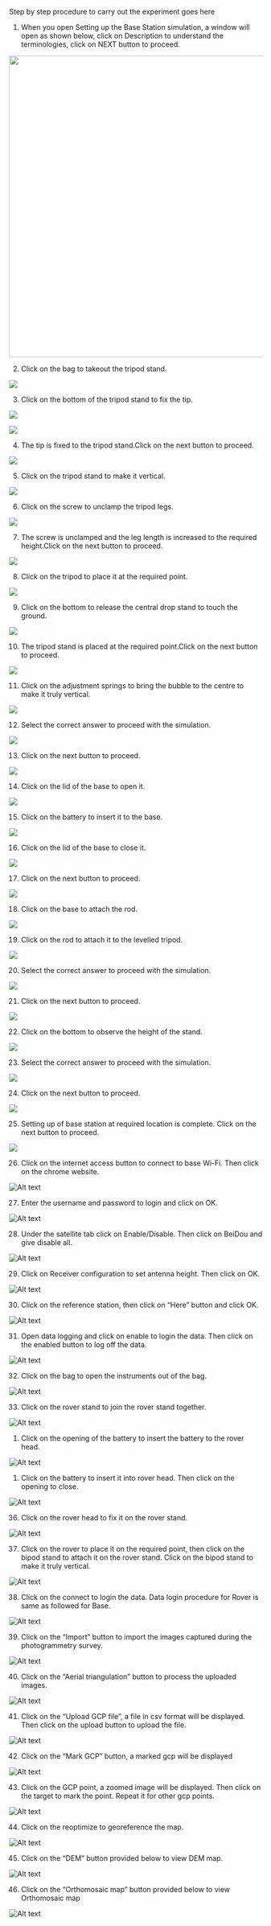 Step by step procedure to carry out the experiment goes here

1. When you open Setting up the Base Station simulation, a window will open as shown below, click on Description to understand the terminologies, click on NEXT button to proceed.

<img src="images/st1.png" width=800 height=600 />

2. Click on the bag to takeout the tripod stand.

![](images/st2.png)

3. Click on the bottom of the tripod stand to fix the tip.

![](images/st4.png)

![](images/st5.png)

4. The tip is fixed to the tripod stand.Click on the next button to proceed.

![](images/st6.png)

5. Click on the tripod stand to make it vertical.

![](images/st7.png)

6. Click on the screw to unclamp the tripod legs.

![](images/st8.png)

7. The screw is unclamped and the leg length is increased to the required height.Click on the next button to proceed.

![](images/st14.png)

8. Click on the tripod to place it at the required point.

![](images/st15.png)

9. Click on the bottom to release the central drop stand to touch the ground.

![](images/st17.png)

10. The tripod stand is placed at the required point.Click on the next button to proceed.

![](images/st20.png)

11. Click on the adjustment springs to bring the bubble to the centre to make it truly vertical.

![](images/st21.png)

12. Select the correct answer to proceed with the simulation.

![](images/st25.png)

13. Click on the next button to proceed.

![](images/st26.png)

14. Click on the lid of the base to open it.

![](images/st27.png)

15. Click on the battery to insert it to the base.

![](images/st28.png)

16. Click on the lid of the base to close it.

![](images/st29.png)

17. Click on the next button to proceed.

![](images/st30.png)

18. Click on the base to attach the rod.

![](images/st31.png)

19. Click on the rod to attach it to the levelled tripod.

![](images/st33.png)

20. Select the correct answer to proceed with the simulation.

![](images/st36.png)

21. Click on the next button to proceed.

![](images/st37.png)

22. Click on the bottom to observe the height of the stand.

![](images/st38.png)

23. Select the correct answer to proceed with the simulation.

![](images/st39.png)

24. Click on the next button to proceed.

![](images/st40.png)

25. Setting up of base station at required location is complete. Click on the next button to proceed.

![](images/st41.png)

26. Click on the internet access button to connect to base Wi-Fi. Then click on the chrome website.

![Alt text](images/st42.png)

27. Enter the username and password to login and click on OK.

![Alt text](images/st44.png)

28. Under the satellite tab click on Enable/Disable. Then click on BeiDou and give disable all.

![Alt text](images/st45.png)

29. Click on Receiver configuration to set antenna height. Then click on OK.

![Alt text](images/st46.png)

30. Click on the reference station, then click on “Here” button and click OK.

![Alt text](images/st47.png)

31. Open data logging and click on enable to login the data. Then click on the enabled button to log off the data.

![Alt text](images/st50.png)

32. Click on the bag to open the instruments out of the bag.

![Alt text](images/st48.png)

33. Click on the rover stand to join the rover stand together.

![Alt text](images/st49.png)

1.  Click on the opening of the battery to insert the battery to the rover head.

![Alt text](images/st51.png)

1.  Click on the battery to insert it into rover head. Then click on the opening to close.

![Alt text](images/st52.png)

36. Click on the rover head to fix it on the rover stand.

![Alt text](images/st53.png)

37. Click on the rover to place it on the required point, then click on the bipod stand to attach it on the rover stand. Click on the bipod stand to make it truly vertical.

![Alt text](images/st54.png)

38. Click on the connect to login the data. Data login procedure for Rover is same as followed for Base.

![Alt text](images/st55.png)

39. Click on the “Import” button to import the images captured during the photogrammetry survey.

![Alt text](images/st56.png)

40. Click on the “Aerial triangulation” button to process the uploaded images.

![Alt text](images/st57.png)

41. Click on the “Upload GCP file”, a file in csv format will be displayed. Then click on the upload button to upload the file.

![Alt text](images/st58.png)

42. Click on the “Mark GCP” button, a marked gcp will be displayed

![Alt text](images/st59.png)

43. Click on the GCP point, a zoomed image will be displayed. Then click on the target to mark the point. Repeat it for other gcp points.

![Alt text](images/st60.png)

44. Click on the reoptimize to georeference the map.

![Alt text](images/st61.png)

45. Click on the “DEM” button provided below to view DEM map.

![Alt text](images/st62.png)

46. Click on the “Orthomosaic map” button provided below to view Orthomosaic map

![Alt text](images/st63.png)
